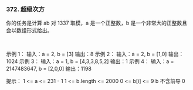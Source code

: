 ### 372. 超级次方

你的任务是计算 ab 对 1337 取模，a 是一个正整数，b 是一个非常大的正整数且会以数组形式给出。

 

示例 1：
输入：a = 2, b = [3]
输出：8
示例 2：
输入：a = 2, b = [1,0]
输出：1024
示例 3：
输入：a = 1, b = [4,3,3,8,5,2]
输出：1
示例 4：
输入：a = 2147483647, b = [2,0,0]
输出：1198
 

提示：
1 <= a <= 231 - 1
1 <= b.length <= 2000
0 <= b[i] <= 9
b 不含前导 0
